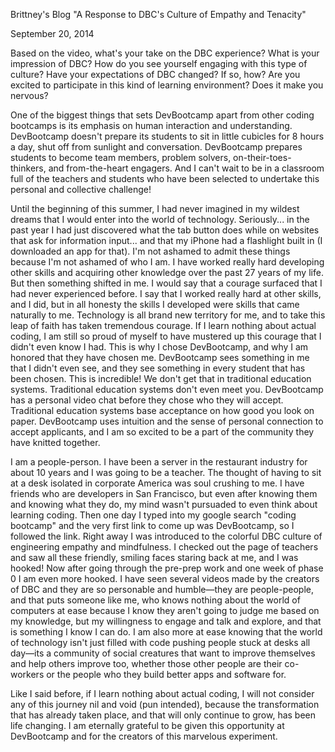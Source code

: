 Brittney's Blog
"A Response to DBC's Culture of Empathy and Tenacity"

September 20, 2014

Based on the video, what's your take on the DBC experience? What is your impression of DBC? How do you see yourself engaging with this type of culture? Have your expectations of DBC changed? If so, how? Are you excited to participate in this kind of learning environment? Does it make you nervous?

One of the biggest things that sets DevBootcamp apart from other coding bootcamps is its emphasis on human interaction and understanding. DevBootcamp doesn't prepare its students to sit in little cubicles for 8 hours a day, shut off from sunlight and conversation. DevBootcamp prepares students to become team members, problem solvers, on-their-toes-thinkers, and from-the-heart engagers. And I can't wait to be in a classroom full of the teachers and students who have been selected to undertake this personal and collective challenge!

Until the beginning of this summer, I had never imagined in my wildest dreams that I would enter into the world of technology. Seriously... in the past year I had just discovered what the tab button does while on websites that ask for information input... and that my iPhone had a flashlight built in (I downloaded an app for that). I'm not ashamed to admit these things because I'm not ashamed of who I am. I have worked really hard developing other skills and acquiring other knowledge over the past 27 years of my life. But then something shifted in me. I would say that a courage surfaced that I had never experienced before. I say that I worked really hard at other skills, and I did, but in all honesty the skills I developed were skills that came naturally to me. Technology is all brand new territory for me, and to take this leap of faith has taken tremendous courage. If I learn nothing about actual coding, I am still so proud of myself to have mustered up this courage that I didn't even know I had. This is why I chose DevBootcamp, and why I am honored that they have chosen me. DevBootcamp sees something in me that I didn't even see, and they see something in every student that has been chosen. This is incredible! We don't get that in traditional education systems. Traditional education systems don't even meet you. DevBootcamp has a personal video chat before they chose who they will accept. Traditional education systems base acceptance on how good you look on paper. DevBootcamp uses intuition and the sense of personal connection to accept applicants, and I am so excited to be a part of the community they have knitted together.

I am a people-person. I have been a server in the restaurant industry for about 10 years and I was going to be a teacher. The thought of having to sit at a desk isolated in corporate America was soul crushing to me. I have friends who are developers in San Francisco, but even after knowing them and knowing what they do, my mind wasn't pursuaded to even think about learning coding. Then one day I typed into my google search "coding bootcamp" and the very first link to come up was DevBootcamp, so I followed the link. Right away I was introduced to the colorful DBC culture of engineering empathy and mindfulness. I checked out the page of teachers and saw all these friendly, smiling faces staring back at me, and I was hooked! Now after going through the pre-prep work and one week of phase 0 I am even more hooked. I have seen several videos made by the creators of DBC and they are so personable and humble—they are people-people, and that puts someone like me, who knows nothing about the world of computers at ease because I know they aren't going to judge me based on my knowledge, but my willingness to engage and talk and explore, and that is something I know I can do. I am also more at ease knowing that the world of technology isn't just filled with code pushing people stuck at desks all day—its a community of social creatures that want to improve themselves and help others improve too, whether those other people are their co-workers or the people who they build better apps and software for.

Like I said before, if I learn nothing about actual coding, I will not consider any of this journey nil and void (pun intended), because the transformation that has already taken place, and that will only continue to grow, has been life changing. I am eternally grateful to be given this opportunity at DevBootcamp and for the creators of this marvelous experiment.